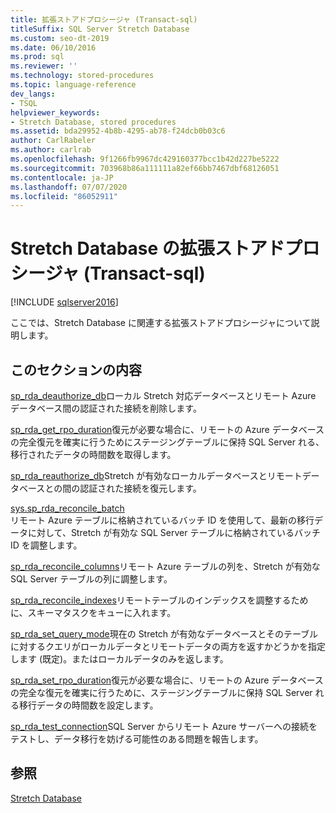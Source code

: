 ```yaml
---
title: 拡張ストアドプロシージャ (Transact-sql)
titleSuffix: SQL Server Stretch Database
ms.custom: seo-dt-2019
ms.date: 06/10/2016
ms.prod: sql
ms.reviewer: ''
ms.technology: stored-procedures
ms.topic: language-reference
dev_langs:
- TSQL
helpviewer_keywords:
- Stretch Database, stored procedures
ms.assetid: bda29952-4b8b-4295-ab78-f24dcb0b03c6
author: CarlRabeler
ms.author: carlrab
ms.openlocfilehash: 9f1266fb9967dc429160377bcc1b42d227be5222
ms.sourcegitcommit: 703968b86a111111a82ef66bb7467dbf68126051
ms.contentlocale: ja-JP
ms.lasthandoff: 07/07/2020
ms.locfileid: "86052911"
---
```

# <a name="stretch-database-extended-stored-procedures-transact-sql"></a>Stretch Database の拡張ストアドプロシージャ (Transact-sql)
[!INCLUDE [sqlserver2016](../../includes/applies-to-version/sqlserver2016.md)]

 ここでは、Stretch Database に関連する拡張ストアドプロシージャについて説明します。  
  
## <a name="in-this-section"></a>このセクションの内容  
[sp_rda_deauthorize_db](../../relational-databases/system-stored-procedures/sys-sp-rda-deauthorize-db-transact-sql.md)ローカル Stretch 対応データベースとリモート Azure データベース間の認証された接続を削除します。

[sp_rda_get_rpo_duration](../../relational-databases/system-stored-procedures/sys-sp-rda-get-rpo-duration-transact-sql.md)復元が必要な場合に、リモートの Azure データベースの完全復元を確実に行うためにステージングテーブルに保持 SQL Server れる、移行されたデータの時間数を取得します。
  
 [sp_rda_reauthorize_db](../../relational-databases/system-stored-procedures/sys-sp-rda-reauthorize-db-transact-sql.md)Stretch が有効なローカルデータベースとリモートデータベースとの間の認証された接続を復元します。
  
 [sys.sp_rda_reconcile_batch](../../relational-databases/system-stored-procedures/sys-sp-rda-reconcile-batch-transact-sql.md)  
 リモート Azure テーブルに格納されているバッチ ID を使用して、最新の移行データに対して、Stretch が有効な SQL Server テーブルに格納されているバッチ ID を調整します。 
 
[sp_rda_reconcile_columns](../../relational-databases/system-stored-procedures/sys-sp-rda-reconcile-columns-transact-sql.md)リモート Azure テーブルの列を、Stretch が有効な SQL Server テーブルの列に調整します。
 
 [sp_rda_reconcile_indexes](../../relational-databases/system-stored-procedures/sys-sp-rda-reconcile-indexes-transact-sql.md)リモートテーブルのインデックスを調整するために、スキーマタスクをキューに入れます。
 
 [sp_rda_set_query_mode](../../relational-databases/system-stored-procedures/sys-sp-rda-set-query-mode-transact-sql.md)現在の Stretch が有効なデータベースとそのテーブルに対するクエリがローカルデータとリモートデータの両方を返すかどうかを指定します (既定)。またはローカルデータのみを返します。
 
 [sp_rda_set_rpo_duration](../../relational-databases/system-stored-procedures/sys-sp-rda-set-rpo-duration-transact-sql.md)復元が必要な場合に、リモートの Azure データベースの完全な復元を確実に行うために、ステージングテーブルに保持 SQL Server れる移行データの時間数を設定します。
 
 [sp_rda_test_connection](../../relational-databases/system-stored-procedures/sys-sp-rda-test-connection-transact-sql.md)SQL Server からリモート Azure サーバーへの接続をテストし、データ移行を妨げる可能性のある問題を報告します。
 
## <a name="see-also"></a>参照  
 [Stretch Database](../../sql-server/stretch-database/stretch-database.md)  
  
  
